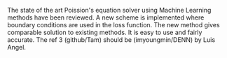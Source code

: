The state of the art Poission's equation solver using Machine Learning methods have been reviewed. A new scheme is implemented where boundary conditions are used in the loss function. The new method gives comparable solution to existing methods. It is easy to use and fairly accurate.
The ref 3 (github/Tam) should be (imyoungmin/DENN) by Luis Angel.


